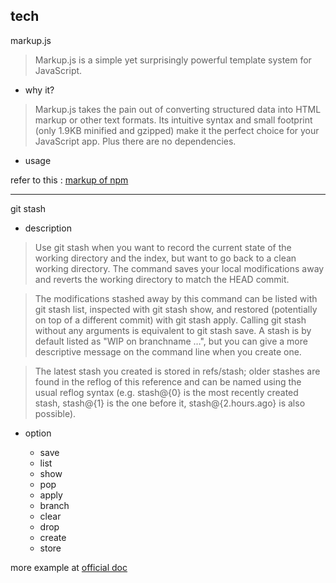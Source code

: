 ## tech

markup.js

> Markup.js is a simple yet surprisingly powerful template system for JavaScript.

- why  it?


> Markup.js takes the pain out of converting structured data into HTML markup or other text formats. Its intuitive syntax and small footprint (only 1.9KB minified and gzipped) make it the perfect choice for your JavaScript app. Plus there are no dependencies.

- usage

refer to this : [markup of npm ](https://www.npmjs.com/package/markup-js#usage "markup.js")

-----

git stash

- description

> Use git stash when you want to record the current state of the working directory and the index, but want to go back to a clean working directory. The command saves your local modifications away and reverts the working directory to match the HEAD commit.

> The modifications stashed away by this command can be listed with git stash list, inspected with git stash show, and restored (potentially on top of a different commit) with git stash apply. Calling git stash without any arguments is equivalent to git stash save. A stash is by default listed as "WIP on branchname …", but you can give a more descriptive message on the command line when you create one.

>The latest stash you created is stored in refs/stash; older stashes are found in the reflog of this reference and can be named using the usual reflog syntax (e.g. stash@{0} is the most recently created stash, stash@{1} is the one before it, stash@{2.hours.ago} is also possible).

- option

	- save
	- list
	- show
	- pop
	- apply
	- branch
	- clear
	- drop
	- create
	- store

more example at [official doc](file:///C:/Program%20Files%20(x86)/Git/doc/git/html/git-stash.html "git stash")